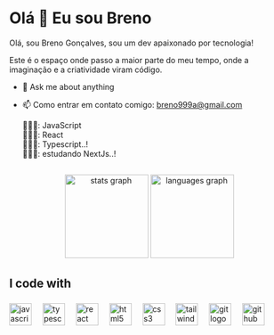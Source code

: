 <h1 align="left">Olá 👋 Eu sou Breno</h1>

<p align="left">Olá, sou Breno Gonçalves, sou um dev apaixonado por tecnologia!

Este é o espaço onde passo a maior parte do meu tempo, onde a imaginação e a criatividade viram código.

- 💬 Ask me about anything 
- 📫 Como entrar em contato comigo: breno999a@gmail.com
  
  
  🧑🏿‍💻: JavaScript<br>🧑🏿‍💻: React <br>🧑🏿‍💻: Typescript..! <br> 🧑🏿‍💻: estudando NextJs..!</p>

<h2 align="left"></h2>

###

<p align="left"></p>

<p align="left"></p>

<div align="center">
  <img src="https://github-readme-stats.vercel.app/api?username=Brenofermiano&hide_title=false&hide_rank=false&show_icons=true&include_all_commits=true&count_private=true&disable_animations=false&theme=dracula&locale=en&hide_border=false&order=1" height="150" alt="stats graph"  />
  <img src="https://github-readme-stats.vercel.app/api/top-langs?username=Brenofermiano&locale=en&hide_title=false&layout=compact&card_width=320&langs_count=5&theme=dracula&hide_border=false&order=2" height="150" alt="languages graph"  />
</div>

<h2 align="left">I code with</h2>

###

<div align="left">
  <img src="https://cdn.jsdelivr.net/gh/devicons/devicon/icons/javascript/javascript-original.svg" height="40" alt="javascript logo"  />
  <img width="12" />
  <img src="https://cdn.jsdelivr.net/gh/devicons/devicon/icons/typescript/typescript-original.svg" height="40" alt="typescript logo"  />
  <img width="12" />
  <img src="https://cdn.jsdelivr.net/gh/devicons/devicon/icons/react/react-original.svg" height="40" alt="react logo"  />
  <img width="12" />
  <img src="https://cdn.jsdelivr.net/gh/devicons/devicon/icons/html5/html5-original.svg" height="40" alt="html5 logo"  />
  <img width="12" />
  <img src="https://cdn.jsdelivr.net/gh/devicons/devicon/icons/css3/css3-original.svg" height="40" alt="css3 logo"  />
  <img width="12" />
  <img src="https://cdn.jsdelivr.net/gh/devicons/devicon/icons/tailwindcss/tailwindcss-original-wordmark.svg" height="40" alt="tailwindcss logo"  />
  <img width="12" />
  <img src="https://skillicons.dev/icons?i=git" height="40" alt="git logo"  />
  <img width="12" />
  <img src="https://skillicons.dev/icons?i=github" height="40" alt="github logo"  />
</div>

<div align="left">
</div>

